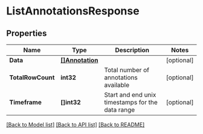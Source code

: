 # ListAnnotationsResponse

## Properties
Name | Type | Description | Notes
------------ | ------------- | ------------- | -------------
**Data** | [**[]Annotation**](Annotation.md) |  | [optional] 
**TotalRowCount** | **int32** | Total number of annotations available | [optional] 
**Timeframe** | **[]int32** | Start and end unix timestamps for the data range | [optional] 

[[Back to Model list]](../README.md#documentation-for-models) [[Back to API list]](../README.md#documentation-for-api-endpoints) [[Back to README]](../README.md)


